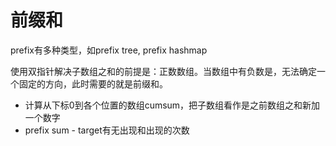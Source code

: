 # 前缀和

prefix有多种类型，如prefix tree, prefix hashmap

使用双指针解决子数组之和的前提是：正数数组。当数组中有负数是，无法确定一个固定的方向，此时需要的就是前缀和。

- 计算从下标0到各个位置的数组cumsum，把子数组看作是之前数组之和新加一个数字
- prefix sum - target有无出现和出现的次数
